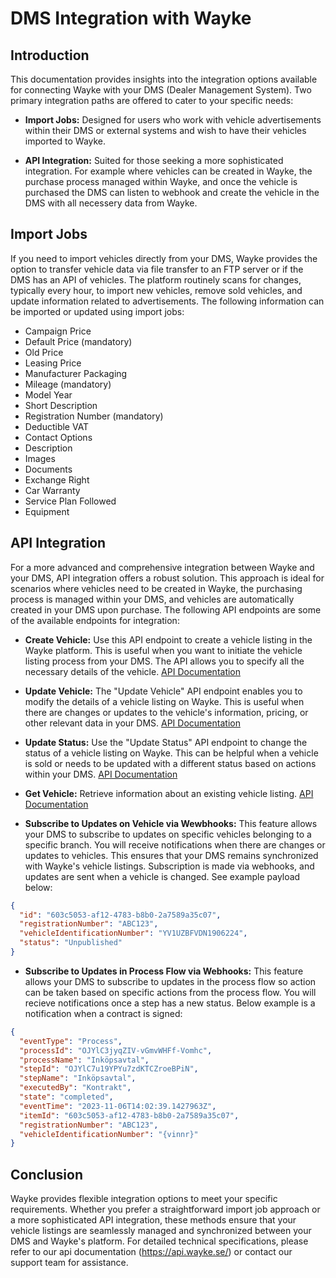 # DMS Integration with Wayke

## Introduction

This documentation provides insights into the integration options available for connecting Wayke with your DMS (Dealer Management System). Two primary integration paths are offered to cater to your specific needs:

- **Import Jobs:** Designed for users who work with vehicle advertisements within their DMS or external systems and wish to have their vehicles imported to Wayke.
  
- **API Integration:** Suited for those seeking a more sophisticated integration. For example where vehicles can be created in Wayke, the purchase process managed within Wayke, and once the vehicle is purchased the DMS can listen to webhook and create the vehicle in the DMS with all necessery data from Wayke.

## Import Jobs

If you need to import vehicles directly from your DMS, Wayke provides the option to transfer vehicle data via file transfer to an FTP server or if the DMS has an API of vehicles. The platform routinely scans for changes, typically every hour, to import new vehicles, remove sold vehicles, and update information related to advertisements. The following information can be imported or updated using import jobs:

- Campaign Price
- Default Price (mandatory)
- Old Price
- Leasing Price
- Manufacturer Packaging
- Mileage (mandatory)
- Model Year
- Short Description
- Registration Number (mandatory)
- Deductible VAT
- Contact Options
- Description
- Images
- Documents
- Exchange Right
- Car Warranty
- Service Plan Followed
- Equipment


## API Integration

For a more advanced and comprehensive integration between Wayke and your DMS, API integration offers a robust solution. This approach is ideal for scenarios where vehicles need to be created in Wayke, the purchasing process is managed within your DMS, and vehicles are automatically created in your DMS upon purchase. The following API endpoints are some of the available endpoints for integration:

- **Create Vehicle:** Use this API endpoint to create a vehicle listing in the Wayke platform. This is useful when you want to initiate the vehicle listing process from your DMS. The API allows you to specify all the necessary details of the vehicle. [API Documentation](https://api.wayke.se/#tag/VehicleAd/paths/https:~1~1dealer-api.wayke.se~1vehicle/post)

- **Update Vehicle:** The "Update Vehicle" API endpoint enables you to modify the details of a vehicle listing on Wayke. This is useful when there are changes or updates to the vehicle's information, pricing, or other relevant data in your DMS. [API Documentation](https://api.wayke.se/#operation/PatchVehicle)

- **Update Status:** Use the "Update Status" API endpoint to change the status of a vehicle listing on Wayke. This can be helpful when a vehicle is sold or needs to be updated with a different status based on actions within your DMS. [API Documentation](https://api.wayke.se/#operation/UpdateVehicleStatus)

- **Get Vehicle:** Retrieve information about an existing vehicle listing. [API Documentation](https://api.wayke.se/#operation/GetVehicleById)

- **Subscribe to Updates on Vehicle via Wewbhooks:** This feature allows your DMS to subscribe to updates on specific vehicles belonging to a specific branch. You will receive notifications when there are changes or updates to vehicles. This ensures that your DMS remains synchronized with Wayke's vehicle listings. Subscription is made via webhooks, and updates are sent when a vehicle is changed. See example payload below:

```json
{
  "id": "603c5053-af12-4783-b8b0-2a7589a35c07",
  "registrationNumber": "ABC123",
  "vehicleIdentificationNumber": "YV1UZBFVDN1906224",
  "status": "Unpublished"
}
```

- **Subscribe to Updates in Process Flow via Webhooks:** This feature allows your DMS to subscribe to updates in the process flow so action can be taken based on specific actions from the process flow. You will recieve notifications once a step has a new status. Below example is a notification when a contract is signed:
```json
{
  "eventType": "Process",
  "processId": "OJYlC3jyqZIV-vGmvWHFf-Vomhc",
  "processName": "Inköpsavtal",
  "stepId": "OJYlC7u19YPYu7zdKTCZroeBPiN",
  "stepName": "Inköpsavtal",
  "executedBy": "Kontrakt",
  "state": "completed",
  "eventTime": "2023-11-06T14:02:39.1427963Z",
  "itemId": "603c5053-af12-4783-b8b0-2a7589a35c07",
  "registrationNumber": "ABC123",
  "vehicleIdentificationNumber": "{vinnr}"
}
```
## Conclusion

Wayke provides flexible integration options to meet your specific requirements. Whether you prefer a straightforward import job approach or a more sophisticated API integration, these methods ensure that your vehicle listings are seamlessly managed and synchronized between your DMS and Wayke's platform. For detailed technical specifications, please refer to our api documentation (https://api.wayke.se/) or contact our support team for assistance.



